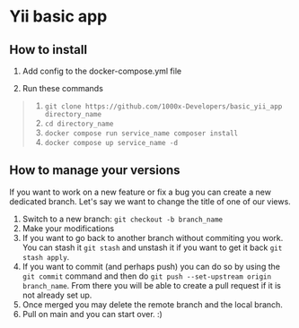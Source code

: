 # Yii basic app

## How to install

1. Add config to the docker-compose.yml file

2. Run these commands

> 1. `git clone https://github.com/1000x-Developers/basic_yii_app directory_name`
> 2. `cd directory_name`
> 3. `docker compose run service_name composer install`
> 4. `docker compose up service_name -d`

## How to manage your versions

If you want to work on a new feature or fix a bug you can create a new dedicated branch. Let's say we want to change the title of one of our views.

1. Switch to a new branch: `git checkout -b branch_name`
2. Make your modifications
3. If you want to go back to another branch without commiting you work. You can stash it `git stash` and unstash it if you want to get it back `git stash apply`.
4. If you want to commit (and perhaps push) you can do so by using the `git commit` command and then do `git push --set-upstream origin branch_name`. From there you will be able to create a pull request if it is not already set up.
5. Once merged you may delete the remote branch and the local branch.
6. Pull on main and you can start over. :)
